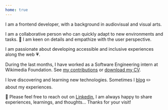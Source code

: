 ```yaml
---
home: true
---
```


<div class="about">
<p>
I am a frontend developer, with a background in audiovisual and visual arts.
</p>
<p>
I am a collaborative person who can quickly adapt to new environments and tasks. <span role='img' aria-label='eyes'>👀</span> I am keen on details and empathize with the user perspective.
</p>
<p>
I am passionate about developing accessible and inclusive experiences along the web <span role='img' aria-label='heart'>💗</span>.
</p>

<p>
During the last months, I have worked as a Software Engineering intern at Wikimedia Foundation. See <a href="https://github.com/wikimedia/mediawiki-extensions-GrowthExperiments/commits?author=vivitt" target='_blank'>my contributions</a> or <a href="">download my CV</a>.
</p>
I love discovering and learning new technologies. Sometimes I <a href="/blog/">blog</a> <span role='img' aria-label='pencil'>✏️</span> about my experiences.
<p>
<span role='img' aria-label='message'>💌</span> Please feel free to reach out on <a href="https://www.linkedin.com/in/viviana-yanez/" target='_blank'>Linkedin</a>, I am always happy to share experiences, learnings, and thoughts... Thanks for your visit!
</p>
</div>
